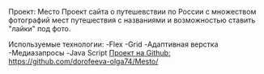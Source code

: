 Проект: Место
Проект сайта о путешевствии по России с множеством фотографий мест путешествия с названиями и возможностью ставить "лайки" под фото.


Используемые технологии:
-Flex
-Grid
-Адаптивная верстка
-Медиазапросы
-Java Script
[Прoект на Github:](https://dorofeeva-olga74.github.io/Mesto/)
https://github.com/dorofeeva-olga74/Mesto/
